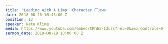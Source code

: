 ```yaml
---
title: 'Leading With A Limp: Character Flaws'
date: 2018-08-20 16:45:00 Z
position: 12
speaker: Nate Kline
media: https://www.youtube.com/embed/CPhE5-I3u7s?rel=0&amp;controls=0
sermon_date: 2018-08-19 10:00:00 Z
---
```


